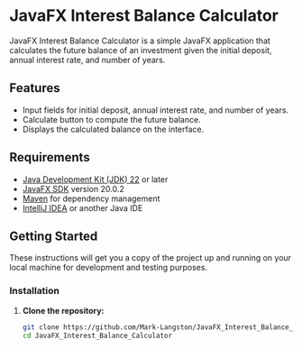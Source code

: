 # JavaFX Interest Balance Calculator

JavaFX Interest Balance Calculator is a simple JavaFX application that calculates the future balance of an investment given the initial deposit, annual interest rate, and number of years.

## Features

- Input fields for initial deposit, annual interest rate, and number of years.
- Calculate button to compute the future balance.
- Displays the calculated balance on the interface.

## Requirements

- [Java Development Kit (JDK) 22](https://www.oracle.com/java/technologies/javase-jdk22-downloads.html) or later
- [JavaFX SDK](https://openjfx.io) version 20.0.2
- [Maven](https://maven.apache.org) for dependency management
- [IntelliJ IDEA](https://www.jetbrains.com/idea/) or another Java IDE

## Getting Started

These instructions will get you a copy of the project up and running on your local machine for development and testing purposes.

### Installation

1. **Clone the repository:**

   ```bash
   git clone https://github.com/Mark-Langston/JavaFX_Interest_Balance_Calculator.git
   cd JavaFX_Interest_Balance_Calculator

